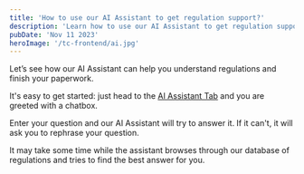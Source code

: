 ```yaml
---
title: 'How to use our AI Assistant to get regulation support?'
description: 'Learn how to use our AI Assistant to get regulation support'
pubDate: 'Nov 11 2023'
heroImage: '/tc-frontend/ai.jpg'
---
```


Let’s see how our AI Assistant can help you understand regulations and finish your paperwork.

It's easy to get started: just head to the [AI Assistant Tab](/tc-frontend/assistant) and you are greeted with a chatbox.

Enter your question and our AI Assistant will try to answer it. If it can't, it will ask you to rephrase your question.

It may take some time while the assistant browses through our database of regulations and tries to find the best answer for you.